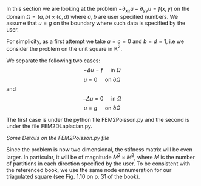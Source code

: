 In this section we are looking at the problem $-\partial_{xx} u - \partial_{yy} u = f(x,y)$ on the domain $\Omega = (a,b)\times(c,d)$ where $a,b$ are user specified numbers. We assume that $u=g$ on the boundary where such data is specified by the user. 

For simplicity, as a first attempt we take $a=c=0$ and $b=d=1$, i.e we consider the problem on the unit square in $\mathbb{R}^2$.

We separate the following two cases: 
$$-\Delta u=f \quad \text{ in } \Omega$$
$$u = 0 \quad \text{ on } \partial \Omega$$ 
and
$$-\Delta u=0 \quad \text{ in } \Omega$$
$$u = g \quad \text{ on } \partial \Omega$$ 

The first case is under the python file FEM2Poisson.py and the second is under the file FEM2DLaplacian.py.

*Some Details on the FEM2Poisson.py file*

Since the problem is now two dimensional, the stifness matrix will be even larger. In particular, it will be of magnitude $M^2 \times M^2$, where $M$ is the number of partitions in each direction specified by the user. To be consistent with the referenced book, we use the same node ennumeration for our triagulated square (see Fig. 1.10 on p. 31 of the book).